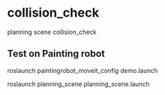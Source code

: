 # collision_check
planning scene collision_check

## Test on Painting robot
roslaunch paintingrobot_moveit_config demo.launch

roslaunch planning_scene planning_scene.launch
